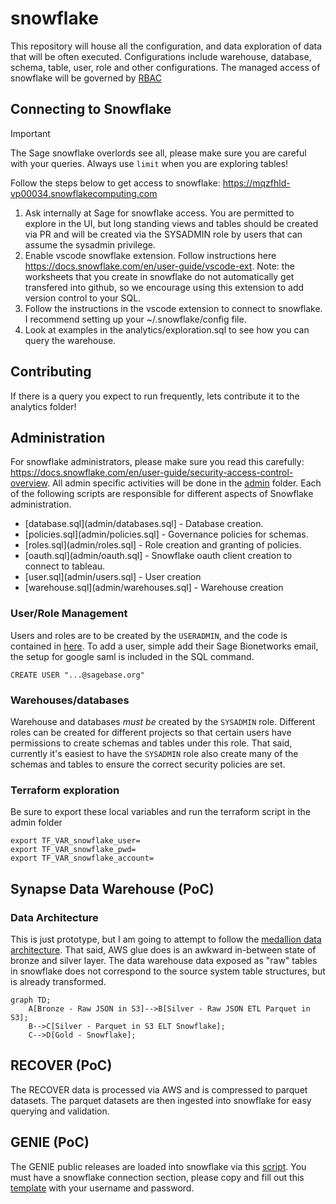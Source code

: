 # snowflake

This repository will house all the configuration, and data exploration of data that will be often executed.  Configurations include warehouse, database, schema, table, user, role and other configurations. The managed access of snowflake will be governed by [RBAC](https://medium.com/snowflake/managed-access-schema-framework-in-rbac-1b63341be418)

## Connecting to Snowflake

> [!IMPORTANT]
> The Sage snowflake overlords see all, please make sure you are careful with your queries.  Always use `limit` when you are exploring tables!

Follow the steps below to get access to snowflake: https://mqzfhld-vp00034.snowflakecomputing.com

1. Ask internally at Sage for snowflake access.  You are permitted to explore in the UI, but long standing views and tables should be created via PR and will be created via the SYSADMIN role by users that can assume the sysadmin privilege.
1. Enable vscode snowflake extension. Follow instructions here https://docs.snowflake.com/en/user-guide/vscode-ext.  Note: the worksheets that you create in snowflake do not automatically get transfered into github, so we encourage using this extension to add version control to your SQL.
1. Follow the instructions in the vscode extension to connect to snowflake.  I recommend setting up your ~/.snowflake/config file.
1. Look at examples in the analytics/exploration.sql to see how you can query the warehouse.

## Contributing

If there is a query you expect to run frequently, lets contribute it to the analytics folder!


## Administration

For snowflake administrators, please make sure you read this carefully: https://docs.snowflake.com/en/user-guide/security-access-control-overview. All admin specific activities will be done in the [admin](admin) folder. Each of the following scripts are responsible for different aspects of Snowflake administration.

* [database.sql](admin/databases.sql] - Database creation.
* [policies.sql](admin/policies.sql] - Governance policies for schemas.
* [roles.sql](admin/roles.sql] - Role creation and granting of policies.
* [oauth.sql](admin/oauth.sql] - Snowflake oauth client creation to connect to tableau.
* [user.sql](admin/users.sql] - User creation
* [warehouse.sql](admin/warehouses.sql] - Warehouse creation

### User/Role Management
Users and roles are to be created by the `USERADMIN`, and the code is contained in [here](admin/user_setup.sql).  To add a user, simple add their Sage Bionetworks email, the setup for google saml is included in the SQL command.

```
CREATE USER "...@sagebase.org"
```

### Warehouses/databases

Warehouse and databases _must be_ created by the `SYSADMIN` role. Different roles can be created for different projects so that certain users have permissions to create schemas and tables under this role. That said, currently it's easiest to have the `SYSADMIN` role also create many of the schemas and tables to ensure the correct security policies are set.

### Terraform exploration

Be sure to export these local variables and run the terraform script in the admin folder
```
export TF_VAR_snowflake_user=
export TF_VAR_snowflake_pwd=
export TF_VAR_snowflake_account=
```

## Synapse Data Warehouse (PoC)

### Data Architecture

This is just prototype, but I am going to attempt to follow the [medallion data architecture](https://www.databricks.com/glossary/medallion-architecture). That said, AWS glue does is an awkward in-between state of bronze and silver layer. The data warehouse data exposed as "raw" tables in snowflake does not correspond to the source system table structures, but is already transformed.

```mermaid
graph TD;
    A[Bronze - Raw JSON in S3]-->B[Silver - Raw JSON ETL Parquet in S3];
    B-->C[Silver - Parquet in S3 ELT Snowflake];
    C-->D[Gold - Snowflake];
```

## RECOVER (PoC)

The RECOVER data is processed via AWS and is compressed to parquet datasets.  The parquet datasets are then ingested into snowflake for easy querying and validation.

## GENIE (PoC)

The GENIE public releases are loaded into snowflake via this [script](admin/genie_elt.py).  You must have a snowflake connection section, please copy and fill out this [template](.env_template) with your username and password.
